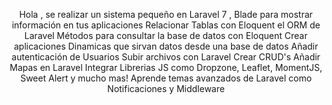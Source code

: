 <p align="center">Hola , se realizar un sistema pequeño en Laravel 7 ,
 Blade para mostrar información en tus aplicaciones
Relacionar Tablas con Eloquent el ORM de Laravel
Métodos para consultar la base de datos con Eloquent
Crear aplicaciones Dinamicas que sirvan datos desde una base de datos
Añadir autenticación de Usuarios
Subir archivos con Laravel
Crear CRUD's
Añadir Mapas en Laravel
Integrar Librerias JS como Dropzone, Leaflet, MomentJS, Sweet Alert y mucho mas!
Aprende temas avanzados de Laravel como Notificaciones y Middleware</p>



